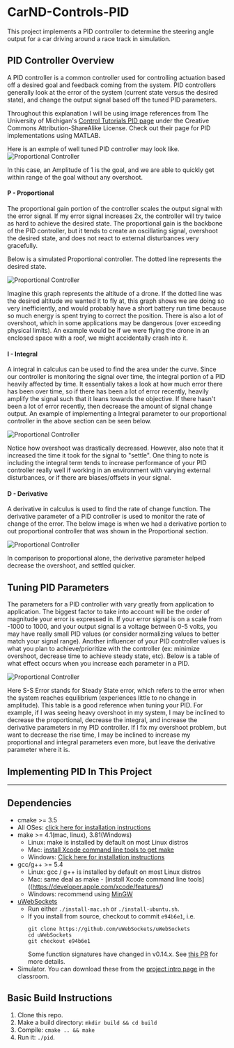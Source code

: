 # CarND-Controls-PID
This project implements a PID controller to determine the steering angle output for a car driving around a race track in simulation.

## PID Controller Overview
A PID controller is a common controller used for controlling actuation based off a desired goal and feedback coming from the system. PID controllers generally look at the error of the system (current state versus the desired state), and change the output signal based off the tuned PID parameters.

Throughout this explanation I will be using image references from The University of Michigan's [Control Tutorials PID page](http://ctms.engin.umich.edu/) under the Creative Commons Attribution-ShareAlike License. Check out their page for PID implementations using MATLAB.

Here is an exmple of well tuned PID controller may look like.
![Proportional Controller](images/PID.png)

In this case, an Amplitude of 1 is the goal, and we are able to quickly get within range of the goal without any overshoot.

#### P - Proportional
The proportional gain portion of the controller scales the output signal with the error signal. If my error signal increases 2x, the controller will try twice as hard to achieve the desired state. The proportional gain is the backbone of the PID controller, but it tends to create an oscillating signal, overshoot the desired state, and does not react to external disturbances very gracefully.

Below is a simulated Proportional controller. The dotted line represents the desired state.

![Proportional Controller](images/PID_P_only.png)

Imagine this graph represents the altitude of a drone. If the dotted line was the desired altitude we wanted it to fly at, this graph shows we are doing so very inefficiently, and would probably have a short battery run time because so much energy is spent trying to correct the position. There is also a lot of overshoot, which in some applications may be dangerous (over exceeding physical limits). An example would be if we were flying the drone in an enclosed space with a roof, we might accidentally crash into it.

#### I - Integral
A integral in calculus can be used to find the area under the curve. Since our controller is monitoring the signal over time, the integral portion of a PID heavily affected by time. It essentially takes a look at how much error there has been over time, so if there has been a lot of error recently, heavily amplify the signal such that it leans towards the objective. If there hasn't been a lot of error recently, then decrease the amount of signal change output. An example of implementing a Integral parameter to our proportional controller in the above section can be seen below.

![Proportional Controller](images/PID_PI_only.png)

Notice how overshoot was drastically decreased. However, also note that it increased the time it took for the signal to "settle". One thing to note is including the integral term tends to increase performance of your PID controller really well if working in an environment with varying external disturbances, or if there are biases/offsets in your signal.

#### D - Derivative
A derivative in calculus is used to find the rate of change function. The derivative parameter of a PID controller is used to monitor the rate of change of the error. The below image is when we had a derivative portion to out proportional controller that was shown in the Proportional section.


![Proportional Controller](images/PID_PD_only.png)

In comparison to proportional alone, the derivative parameter helped decrease the overshoot, and settled quicker.

## Tuning PID Parameters  
The parameters for a PID controller with vary greatly from application to application. The biggest factor to take into account will be the order of magnitude your error is expressed in. If your error signal is on a scale from -1000 to 1000, and your output signal is a voltage between 0-5 volts, you may have really small PID values (or consider normalizing values to better match your signal range). Another influencer of your PID controller values is what you plan to achieve/prioritize with the controller (ex: minimize overshoot, decrease time to achieve steady state, etc).  Below is a table of what effect occurs when you increase each parameter in a PID.

![Proportional Controller](images/PID_tuning.png)

Here S-S Error stands for Steady State error, which refers to the error when the system reaches equilibrium (experiences little to no change in amplitude). This table is a good reference when tuning your PID. For example, if I was seeing heavy overshoot in my system, I may be inclined to decrease the proportional, decrease the integral, and increase the derivative parameters in my PID controller. If I fix my overshoot problem, but want to decrease the rise time, I may be inclined to increase my proportional and integral parameters even more, but leave the derivative parameter where it is.  

## Implementing PID In This Project


---

## Dependencies

* cmake >= 3.5
 * All OSes: [click here for installation instructions](https://cmake.org/install/)
* make >= 4.1(mac, linux), 3.81(Windows)
  * Linux: make is installed by default on most Linux distros
  * Mac: [install Xcode command line tools to get make](https://developer.apple.com/xcode/features/)
  * Windows: [Click here for installation instructions](http://gnuwin32.sourceforge.net/packages/make.htm)
* gcc/g++ >= 5.4
  * Linux: gcc / g++ is installed by default on most Linux distros
  * Mac: same deal as make - [install Xcode command line tools]((https://developer.apple.com/xcode/features/)
  * Windows: recommend using [MinGW](http://www.mingw.org/)
* [uWebSockets](https://github.com/uWebSockets/uWebSockets)
  * Run either `./install-mac.sh` or `./install-ubuntu.sh`.
  * If you install from source, checkout to commit `e94b6e1`, i.e.
    ```
    git clone https://github.com/uWebSockets/uWebSockets
    cd uWebSockets
    git checkout e94b6e1
    ```
    Some function signatures have changed in v0.14.x. See [this PR](https://github.com/udacity/CarND-MPC-Project/pull/3) for more details.
* Simulator. You can download these from the [project intro page](https://github.com/udacity/self-driving-car-sim/releases) in the classroom.


## Basic Build Instructions

1. Clone this repo.
2. Make a build directory: `mkdir build && cd build`
3. Compile: `cmake .. && make`
4. Run it: `./pid`.
